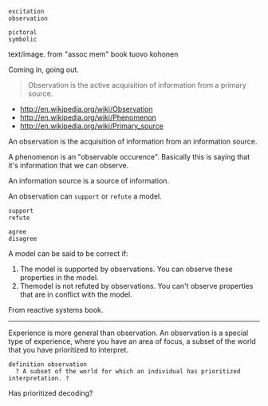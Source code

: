 
```
excitation
observation
```

```
pictoral
symbolic
```

text/image. from "assoc mem" book tuovo kohonen

Coming in, going out.

> Observation is the active acquisition of information from a primary source.

- http://en.wikipedia.org/wiki/Observation
- http://en.wikipedia.org/wiki/Phenomenon
- http://en.wikipedia.org/wiki/Primary_source

An observation is the acquisition of information from an information source.

A phenomenon is an "observable occurence". Basically this is saying that it's information that we can observe.

An information source is a source of information.

An observation can `support` or `refute` a model.

```
support
refute
```

```
agree
disagree
```

A model can be said to be correct if:

1. The model is supported by observations. You can observe these properties in the model.
2. Themodel is not refuted by observations. You can't observe properties that are in conflict with the model.

From reactive systems book.

---

Experience is more general than observation. An observation is a special type of experience, where you have an area of focus, a subset of the world that you have prioritized to interpret.

```
definition observation
  ? A subset of the world for which an individual has prioritized interpretation. ?
```

Has prioritized decoding?
